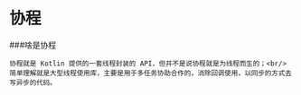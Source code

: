 协程
=

###啥是协程

```
协程就是 Kotlin 提供的一套线程封装的 API，但并不是说协程就是为线程而生的；<br/>
简单理解就是大型线程使用库，主要是用于多任务协助合作的，消除回调使用，以同步的方式去写异步的代码。
```
